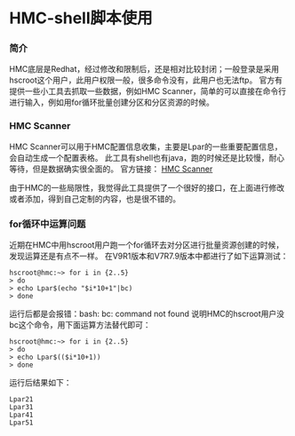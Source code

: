 # HMC-shell脚本使用
### 简介
HMC底层是Redhat，经过修改和限制后，还是相对比较封闭；一般登录是采用hscroot这个用户，此用户权限一般，很多命令没有，此用户也无法ftp。
官方有提供一些小工具去抓取一些数据，例如HMC Scanner，简单的可以直接在命令行进行输入，例如用for循环批量创建分区和分区资源的时候。
### HMC Scanner
HMC Scanner可以用于HMC配置信息收集，主要是Lpar的一些重要配置信息，会自动生成一个配置表格。
此工具有shell也有java，跑的时候还是比较慢，耐心等待，但是数据确实很全面的。
官方链接：
[HMC Scanner](http://www.ibm.com/developerworks/wikis/display/WikiPtype/HMC+Scanner)

由于HMC的一些局限性，我觉得此工具提供了一个很好的接口，在上面进行修改或者添加，得到自己定制的内容，也是很不错的。
### for循环中运算问题
近期在HMC中用hscroot用户跑一个for循环去对分区进行批量资源创建的时候，发现运算还是有点不一样。
在V9R1版本和V7R7.9版本中都进行了如下运算测试：
```shell
hscroot@hmc:~> for i in {2..5}
> do
> echo Lpar$(echo "$i*10+1"|bc)
> done
```
运行后都是会报错：bash: bc: command not found
说明HMC的hscroot用户没bc这个命令，用下面运算方法替代即可：
```shell
hscroot@hmc:~> for i in {2..5}
> do
> echo Lpar$(($i*10+1))
> done
```
运行后结果如下：
```shell
Lpar21
Lpar31
Lpar41
Lpar51
```
